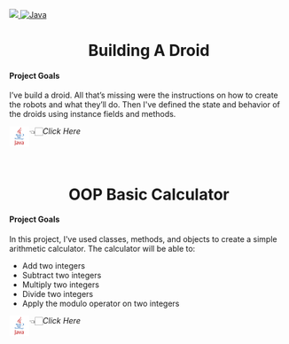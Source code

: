 <p align='center'>   

  <a href="#"><img src="https://badges.pufler.dev/visits/Emon-ProCoder7/Data-Driven-Decision-Making-With-Statistics"> <img width = 52px alt="Java" src="https://img.shields.io/badge/java-%23ED8B00.svg?&style=for-the-badge&logo=java&logoColor=white"/></a>
</p>




<h1 align = 'center'> Building A Droid </h1> 

#### Project Goals
I’ve build a droid. All that’s missing were the instructions on how to create the robots and what they’ll do. Then I've defined the state and behavior of the droids using instance fields and methods.


👈🏻*Click Here* [<img align="left" alt="Emon-ProCoder7 | Jupyter" width="36px" src="https://raw.githubusercontent.com/Emon-ProCoder7/flask_framework/master/java.png"/>](https://github.com/Emon-ProCoder7/Java/blob/main/Droid.java)

<br><br>







<h1 align = 'center'> OOP Basic Calculator </h1> 

#### Project Goals
In this project, I've used classes, methods, and objects to create a simple arithmetic calculator. The calculator will be able to:

- Add two integers
- Subtract two integers
- Multiply two integers
- Divide two integers
- Apply the modulo operator on two integers


👈🏻*Click Here* [<img align="left" alt="Emon-ProCoder7 | Jupyter" width="36px" src="https://raw.githubusercontent.com/Emon-ProCoder7/flask_framework/master/java.png"/>](https://github.com/Emon-ProCoder7/Java/blob/main/Calculator.java)

<br><br>

